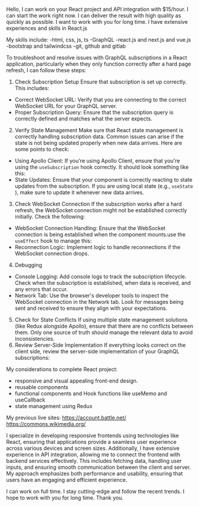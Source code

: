 Hello, I can work on your React project and API integration with $15/hour. I can start the work right now. I can deliver the result with high quality as quickly as possible.  I want to work with you for long time. I have extensive experiences and skills in React.js

My skills include:
-html, css, js, ts
-GraphQL
-react.js and next.js and vue.js
-bootstrap and tailwindcss
-git, github and gitlab

To troubleshoot and resolve issues with GraphQL subscriptions in a React application, particularly when they only function correctly after a hard page refresh, I can follow these steps:

1. Check Subscription Setup
Ensure that subscription is set up correctly. This includes:
- Correct WebSocket URL: Verify that you are connecting to the correct WebSocket URL for your GraphQL server.
- Proper Subscription Query: Ensure that the subscription query is correctly defined and matches what the server expects.
2. Verify State Management
Make sure that React state management is correctly handling subscription data. Common issues can arise if the state is not being updated properly when new data arrives. Here are some points to check:
- Using Apollo Client: If you're using Apollo Client, ensure that you're using the  `useSubscription`  hook correctly. It should look something like this:
- State Updates: Ensure that your component is correctly reacting to state updates from the subscription. If you are using local state (e.g.,  `useState` ), make sure to update it whenever new data arrives.
3. Check WebSocket Connection
If the subscription works after a hard refresh, the WebSocket connection might not be established correctly initially. Check the following:
- WebSocket Connection Handling: Ensure that the WebSocket connection is being established when the component mounts.use the  `useEffect`  hook to manage this:
- Reconnection Logic: Implement logic to handle reconnections if the WebSocket connection drops.
4. Debugging
- Console Logging: Add console logs to track the subscription lifecycle. Check when the subscription is established, when data is received, and any errors that occur.
- Network Tab: Use the browser's developer tools to inspect the WebSocket connection in the Network tab. Look for messages being sent and received to ensure they align with your expectations.
5. Check for State Conflicts
If using multiple state management solutions (like Redux alongside Apollo), ensure that there are no conflicts between them. Only one source of truth should manage the relevant data to avoid inconsistencies.
6. Review Server-Side Implementation
If everything looks correct on the client side, review the server-side implementation of your GraphQL subscriptions:


My considerations to complete React project:
- responsive and visual appealing front-end design.
- reusable components
- functional components and Hook functions like useMemo and useCallback
- state management using Redux

My previous live sites:
https://account.battle.net/
https://commons.wikimedia.org/

I specialize in developing responsive frontends using technologies like React, ensuring that applications provide a seamless user experience across various devices and screen sizes. Additionally, I have extensive experience in API integration, allowing me to connect the frontend with backend services effectively. This includes fetching data, handling user inputs, and ensuring smooth communication between the client and server. My approach emphasizes both performance and usability, ensuring that users have an engaging and efficient experience.

I can work on full time. I stay cutting-edge and follow the recent trends. I hope to work with you for long time. 
Thank you.